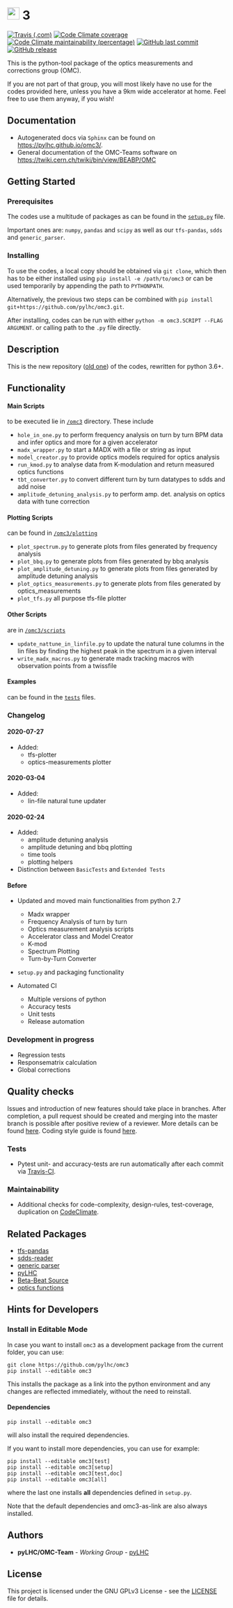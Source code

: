 # <img src="https://twiki.cern.ch/twiki/pub/BEABP/Logos/OMC_logo.png" height="28"> 3
[![Travis (.com)](https://img.shields.io/travis/com/pylhc/omc3.svg?style=popout)](https://travis-ci.com/pylhc/omc3/)
[![Code Climate coverage](https://img.shields.io/codeclimate/coverage/pylhc/omc3.svg?style=popout)](https://codeclimate.com/github/pylhc/omc3)
[![Code Climate maintainability (percentage)](https://img.shields.io/codeclimate/maintainability-percentage/pylhc/omc3.svg?style=popout)](https://codeclimate.com/github/pylhc/omc3)
[![GitHub last commit](https://img.shields.io/github/last-commit/pylhc/omc3.svg?style=popout)](https://github.com/pylhc/omc3/)
[![GitHub release](https://img.shields.io/github/release/pylhc/omc3.svg?style=popout)](https://github.com/pylhc/omc3/)

This is the python-tool package of the optics measurements and corrections group (OMC).

If you are not part of that group, you will most likely have no use for the codes provided here, unless you have a 9km wide accelerator at home.
Feel free to use them anyway, if you wish!

## Documentation

- Autogenerated docs via `Sphinx` can be found on <https://pylhc.github.io/omc3/>.
- General documentation of the OMC-Teams software on <https://twiki.cern.ch/twiki/bin/view/BEABP/OMC>

## Getting Started

### Prerequisites

The codes use a multitude of packages as can be found in the [`setup.py`](setup.py) file.

Important ones are: `numpy`, `pandas` and `scipy` as well as our `tfs-pandas`, `sdds` and `generic_parser`.

### Installing

To use the codes, a local copy should be obtained via `git clone`,  which then has to be either installed using
`pip install -e /path/to/omc3` or can be used temporarily by appending the path to `PYTHONPATH`.

Alternatively, the previous two steps can be combined with `pip install git+https://github.com/pylhc/omc3.git`.

After installing, codes can be run with either `python -m omc3.SCRIPT --FLAG ARGUMENT`.
or calling path to the `.py` file directly.

## Description

This is the new repository ([old one](https://github.com/pylhc/Beta-Beat.src)) of the codes, rewritten for python 3.6+.  


## Functionality

#### Main Scripts
 to be executed lie in [`/omc3`](https://github.com/pylhc/omc3/tree/master/omc3) directory. These include
- `hole_in_one.py` to perform frequency analysis on turn by turn BPM data and infer optics and more for a given accelerator
- `madx_wrapper.py` to start a MADX with a file or string as input
- `model_creator.py` to provide optics models required for optics analysis
- `run_kmod.py` to analyse data from K-modulation and return measured optics functions
- `tbt_converter.py` to convert different turn by turn datatypes to sdds and add noise
- `amplitude_detuning_analysis.py` to perform amp. det. analysis on optics data with tune correction


#### Plotting Scripts
 can be found in [`/omc3/plotting`](https://github.com/pylhc/omc3/tree/master/omc3/plotting)
- `plot_spectrum.py` to generate plots from files generated by frequency analysis
- `plot_bbq.py` to generate plots from files generated by bbq analysis
- `plot_amplitude_detuning.py` to generate plots from files generated by amplitude detuning analysis
- `plot_optics_measurements.py` to generate plots from files generated by optics_measurements
- `plot_tfs.py` all purpose tfs-file plotter


#### Other Scripts
are in [`/omc3/scripts`](https://github.com/pylhc/omc3/tree/master/omc3/scripts)
- `update_nattune_in_linfile.py` to update the natural tune columns in the lin files by finding the highest
peak in the spectrum in a given interval
- `write_madx_macros.py` to generate madx tracking macros with observation points from a twissfile

#### Examples
can be found in the [`tests`](https://github.com/pylhc/omc3/tree/master/tests) files.

### Changelog

#### 2020-07-27

- Added:
  - tfs-plotter
  - optics-measurements plotter

#### 2020-03-04

- Added:
   - lin-file natural tune updater

#### 2020-02-24

- Added:
   - amplitude detuning analysis
   - amplitude detuning and bbq plotting
   - time tools
   - plotting helpers
- Distinction between `BasicTests` and `Extended Tests`

#### Before

- Updated and moved main functionalities from python 2.7
    - Madx wrapper
    - Frequency Analysis of turn by turn
    - Optics measurement analysis scripts
    - Accelerator class and Model Creator
    - K-mod
    - Spectrum Plotting
    - Turn-by-Turn Converter

- `setup.py` and packaging functionality 
- Automated CI
    - Multiple versions of python
    - Accuracy tests
    - Unit tests
    - Release automation

### Development in progress

- Regression tests
- Responsematrix calculation
- Global corrections

## Quality checks

Issues and introduction of new features should take place in branches. After completion, a pull request should be created and merging into the master branch
is possible after positive review of a reviewer. More details can be found [here](https://twiki.cern.ch/twiki/bin/view/BEABP/Git).
Coding style guide is found [here](https://twiki.cern.ch/twiki/bin/view/BEABP/PythonStyleGuide).

### Tests

- Pytest unit- and accuracy-tests are run automatically after each commit via [Travis-CI](https://travis-ci.com/pylhc/omc3).

### Maintainability

- Additional checks for code-complexity, design-rules, test-coverage, duplication on [CodeClimate](https://codeclimate.com/github/pylhc/omc3).


## Related Packages

- [tfs-pandas](https://github.com/pylhc/tfs)
- [sdds-reader](https://github.com/pylhc/sdds)
- [generic parser](https://github.com/pylhc/generic_parser)
- [pyLHC](https://github.com/pylhc/PyLHC)
- [Beta-Beat Source](https://github.com/pylhc/Beta-Beat.src)
- [optics functions](https://github.com/pylhc/optics_functions)

## Hints for Developers

### Install in Editable Mode

In case you want to install `omc3` as a development package
from the current folder, you can use:

```
git clone https://github.com/pylhc/omc3
pip install --editable omc3
```

This installs the package as a link into the python environment and any changes 
are reflected immediately, without the need to reinstall.

#### Dependencies
```
pip install --editable omc3
```
will also install the required dependencies.

If you want to install more dependencies, you can use for example:
```
pip install --editable omc3[test]
pip install --editable omc3[setup]
pip install --editable omc3[test,doc]
pip install --editable omc3[all]
```
 where the last one installs **all** dependencies defined in `setup.py`.

 Note that the default dependencies and omc3-as-link are also always installed.

## Authors

* **pyLHC/OMC-Team** - *Working Group* - [pyLHC](https://github.com/orgs/pylhc/teams/omc-team)

## License
This project is licensed under the GNU GPLv3 License - see the [LICENSE](LICENSE) file for details.
